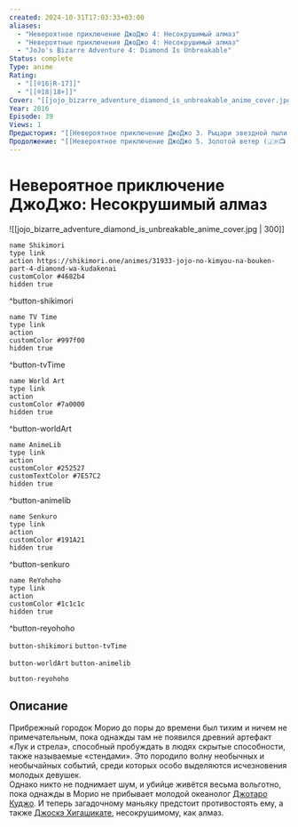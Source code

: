 ```yaml
---
created: 2024-10-31T17:03:33+03:00
aliases:
  - "Невероятное приключение ДжоДжо 4: Несокрушимый алмаз"
  - "Невероятные приключения ДжоДжо 4: Несокрушимый алмаз"
  - "JoJo's Bizarre Adventure 4: Diamond Is Unbreakable"
Status: complete
Type: anime
Rating:
  - "[[®️16|R-17]]"
  - "[[®️18|18+]]"
Cover: "[[jojo_bizarre_adventure_diamond_is_unbreakable_anime_cover.jpg]]"
Year: 2016
Episode: 39
Views: 1
Предыстория: "[[Невероятное приключение ДжоДжо 3. Рыцари звездной пыли 2 (🇯🇵📺 487)]]"
Продолжение: "[[Невероятное приключение ДжоДжо 5. Золотой ветер (🇯🇵📺 489)]]"
---
```


# Невероятное приключение ДжоДжо: Несокрушимый алмаз

![[jojo_bizarre_adventure_diamond_is_unbreakable_anime_cover.jpg | 300]]

```button
name Shikimori
type link
action https://shikimori.one/animes/31933-jojo-no-kimyou-na-bouken-part-4-diamond-wa-kudakenai
customColor #4682b4
hidden true
```
^button-shikimori

```button
name TV Time
type link
action 
customColor #997f00
hidden true
```
^button-tvTime

```button
name World Art
type link
action 
customColor #7a0000
hidden true
```
^button-worldArt

```button
name AnimeLib
type link
action 
customColor #252527
customTextColor #7E57C2
hidden true
```
^button-animelib

```button
name Senkuro
type link
action 
customColor #191A21
hidden true
```
^button-senkuro

```button
name ReYohoho
type link
action 
customColor #1c1c1c
hidden true
```
^button-reyohoho



`button-shikimori` `button-tvTime`

`button-worldArt` `button-animelib`

`button-reyohoho`

## Описание

Прибрежный городок Морио до поры до времени был тихим и ничем не примечательным, пока однажды там не появился древний артефакт «Лук и стрела», способный пробуждать в людях скрытые способности, также называемые «стендами». Это породило волну необычных и необычайных событий, среди которых особо выделяются исчезновения молодых девушек.  
Однако никто не поднимает шум, и убийце живётся весьма вольготно, пока однажды в Морио не прибывает молодой океанолог [Джотаро Куджо](https://shikimori.one/characters/4003-joutarou-kuujou). И теперь загадочному маньяку предстоит противостоять ему, а также [Джоскэ Хигашикате](https://shikimori.one/characters/13085-jousuke-higashikata), несокрушимому, как алмаз.
